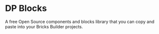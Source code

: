 # DP Blocks
A free Open Source components and blocks library that you can copy and paste into your Bricks Builder projects.
